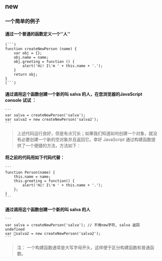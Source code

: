 ## new

### 一个简单的例子

#### 通过一个普通的函数定义一个''人''

	(```)
	function createNewPerson (name) {
		var obj = {};
		obj.name = name;
		obj.greeting = function () {
			alert('Hi! I\'m ' + this.name + '.');
		}
		return obj;
	}
	(```)
#### 通过调用这个函数创建一个新的叫 salva 的人，在您浏览器的JavaScript console 试试 ：

	```
	var salva = createNewPerson('salva');
	var salva2 = new createNewPerson('salva2');
	```

> 上述代码运行良好，但是有点冗长；如果我们知道如何创建一个对象，就没有必要创建一个新的空对象并且返回它。幸好 JavaScript 通过构建函数提供了一个便捷的方法，方法如下：

#### 将之前的代码用如下代码代替：
	```
	function Person(name) {
		this.name = name;
		this.greeting = function() {
			alert('Hi! I\'m ' + this.name + '.');
		};
	}
	```
#### 通过调用这个函数创建一个新的叫 salva 的人
	```
	var salva = createNewPerson('salva'); // 不用new字符, salva 返回 undefined
	var salva2 = new createNewPerson('salva2');
	```

> 注： 一个构建函数通常是大写字母开头，这样便于区分构建函数和普通函数。
